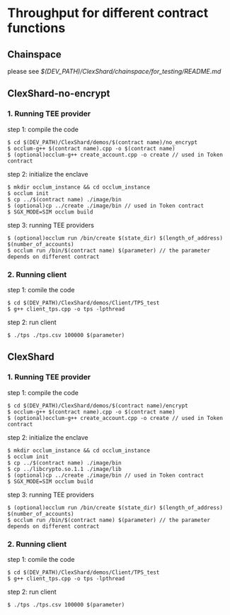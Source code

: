 # Throughput for different contract functions
## Chainspace
please see *$(DEV_PATH)/ClexShard/chainspace/for_testing/README.md*

## ClexShard-no-encrypt
### 1. Running TEE provider
step 1: compile the code
```
$ cd $(DEV_PATH)/ClexShard/demos/$(contract name)/no_encrypt
$ occlum-g++ $(contract name).cpp -o $(contract name)
$ (optional)occlum-g++ create_account.cpp -o create // used in Token contract
```
step 2: initialize the enclave
```
$ mkdir occlum_instance && cd occlum_instance
$ occlum init
$ cp ../$(contract name) ./image/bin
$ (optional)cp ../create ./image/bin // used in Token contract
$ SGX_MODE=SIM occlum build
```
step 3: running TEE providers
```
$ (optional)occlum run /bin/create $(state_dir) $(length_of_address) $(number_of_accounts)
$ occlum run /bin/$(contract name) $(parameter) // the parameter depends on different contract
```
### 2. Running client
step 1: comile the code
```
$ cd $(DEV_PATH)/ClexShard/demos/Client/TPS_test
$ g++ client_tps.cpp -o tps -lpthread
```
step 2: run client
```
$ ./tps ./tps.csv 100000 $(parameter)
```

## ClexShard
### 1. Running TEE provider
step 1: compile the code
```
$ cd $(DEV_PATH)/ClexShard/demos/$(contract name)/encrypt
$ occlum-g++ $(contract name).cpp -o $(contract name)
$ (optional)occlum-g++ create_account.cpp -o create // used in Token contract
```
step 2: initialize the enclave
```
$ mkdir occlum_instance && cd occlum_instance
$ occlum init
$ cp ../$(contract name) ./image/bin
$ cp ../libcrypto.so.1.1 ./image/lib
$ (optional)cp ../create ./image/bin // used in Token contract
$ SGX_MODE=SIM occlum build
```
step 3: running TEE providers
```
$ (optional)occlum run /bin/create $(state_dir) $(length_of_address) $(number_of_accounts)
$ occlum run /bin/$(contract name) $(parameter) // the parameter depends on different contract
```

### 2. Running client
step 1: comile the code
```
$ cd $(DEV_PATH)/ClexShard/demos/Client/TPS_test
$ g++ client_tps.cpp -o tps -lpthread
```
step 2: run client
```
$ ./tps ./tps.csv 100000 $(parameter)
```
